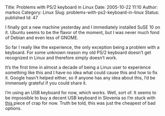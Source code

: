 Title: Problems with PS/2 keyboard in Linux
Date: 2005-10-22 11:10
Author: markos
Category: Linux
Slug: problems-with-ps2-keyboard-in-linux
Status: published
Id: 47

<html>
 <body>
  <div>
   <p>
    I finally got a new machine yesterday and I immediately installed SuSE 10 on it. Ubuntu seems to be the flavor of the moment, but I was never much fond of Debian and even less of GNOME.
   </p>
   <p>
    So far I really like the experience, the only exception being a problem with a keyboard. For some unknown reason my old PS/2 keyboard doesn’t get recognized in Linux and therefore simply doesn’t work.
   </p>
   <p>
    It’s the first time in almost a decade of being a Linux user to experience something like this and I have no idea what could cause this and how to fix it. Google hasn’t helped either, so if anyone has any idea about this, I’d be immensely grateful if you could share it.
   </p>
   <p>
    I’m using an USB keyboard for now, which works. Well, sort of. It seems to be impossible to buy a decent USB keyboard in Slovenia so I’m stuck with
    <a href="http://www.trust.com/products/product.aspx?artnr=14211" title="Link to keyboard's page">
     this
    </a>
    piece of crap for now. Truth be told, this was just the cheapest of bad options.
   </p>
  </div>
 </body>
</html>